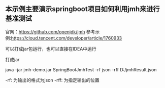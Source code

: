 ## 本示例主要演示springboot项目如何利用jmh来进行基准测试

官网：https://github.com/openjdk/jmh
参考示例:https://cloud.tencent.com/developer/article/1760933

可以打成jar包运行，也可以直接在IDEA中运行

打成jar

java -jar jmh-demo.jar SpringBootJmhTest  -rf json -rff D:/jmhResult.json

-rf: 为输出的格式为json -rff: 为指定输出的位置